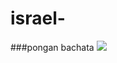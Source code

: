 # israel-
###pongan bachata
<img src="https://encrypted-tbn0.gstatic.com/images?q=tbn:ANd9GcTmFzIf-d0pBOT3-9vTabHp0ggIDRKsIacuTG5J1rPk2Q&s">
